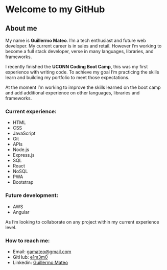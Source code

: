 # Welcome to my GitHub


## About me
My name is **Guillermo Mateo**. I’m a tech enthusiast and future web developer. My current career is in sales and retail. However I’m working to become a full stack developer, verse in many languages, libraries, and frameworks.

I recently finished the **UCONN Coding Boot Camp**, this was my first experience with writing code. To achieve my goal I’m practicing the skills learn and building my portfolio to meet those expectations.

At the moment I’m working to improve the skills learned on the boot camp and add additional experience on other languages, libraries and frameworks.

### Current experience:
- HTML
- CSS
- JavaScript
- Git
- APIs
- Node.js
- Express.js
- SQL
- React
- NoSQL
- PWA
- Bootstrap

### Future development:
- AWS
- Angular

As I’m looking to collaborate on any project within my current experience level. 

### How to reach me:
- Email: [gamateo@gmail.com](mailto:gamateo@gmail.com)
- GitHub: [e1m3m0](http://github.com/e1m3m0)
- Linkedin: [Guillermo Mateo](https://www.linkedin.com/in/guillermo-mateo-94988471/)



<!--
**e1m3m0/e1m3m0** is a ✨ _special_ ✨ repository because its `README.md` (this file) appears on your GitHub profile.

Here are some ideas to get you started:

- 🔭 I’m currently working on ...
- 🌱 I’m currently learning ...
- 👯 I’m looking to collaborate on ...
- 🤔 I’m looking for help with ...
- 💬 Ask me about ...
- 📫 How to reach me: ...
- 😄 Pronouns: ...
- ⚡ Fun fact: ...
-->
